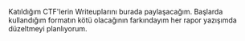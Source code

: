 Katıldığım CTF'lerin Writeuplarını burada paylaşacağım. Başlarda kullandığım formatın kötü olacağının farkındayım her rapor yazışımda düzeltmeyi planlıyorum.
